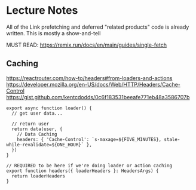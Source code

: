 # Lecture Notes

All of the Link prefetching and deferred "related products" code is already written. This is mostly a show-and-tell

MUST READ: https://remix.run/docs/en/main/guides/single-fetch

## Caching

https://reactrouter.com/how-to/headers#from-loaders-and-actions
https://developer.mozilla.org/en-US/docs/Web/HTTP/Headers/Cache-Control
https://gist.github.com/kentcdodds/0c6f183531beeafe771eb48a3586707b

```tsx
export async function loader() {
  // get user data...

  // return user
  return data(user, {
    // Data Caching
    headers: { 'Cache-Control': `s-maxage=${FIVE_MINUTES}, stale-while-revalidate=${ONE_HOUR}` },
  })
}

// REQUIRED to be here if we're doing loader or action caching
export function headers({ loaderHeaders }: HeadersArgs) {
  return loaderHeaders
}
```
